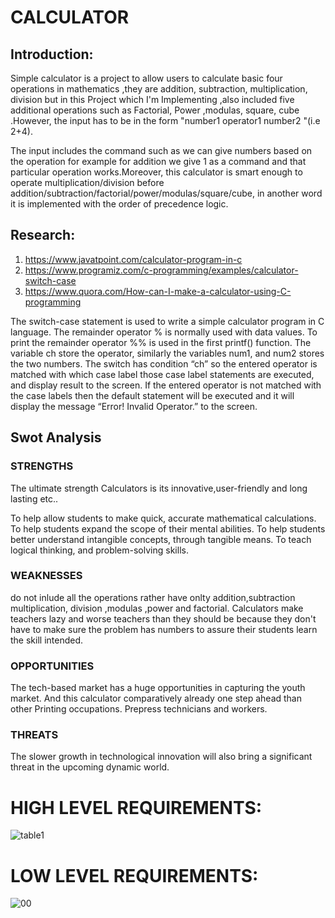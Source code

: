 # CALCULATOR
## Introduction:
   
   Simple calculator is a project to allow users to calculate basic four operations in mathematics ,they are addition, subtraction, multiplication, division but in this Project which I'm Implementing ,also included five additional operations such as Factorial, Power ,modulas, square, cube .However, the input has to be in the form "number1 operator1 number2 "(i.e 2+4).

The input includes the command such as we can give numbers based on the operation for example for addition we give 1 as a command and that particular operation works.Moreover, this calculator is smart enough to operate multiplication/division before addition/subtraction/factorial/power/modulas/square/cube, in another word it is implemented with the order of precedence logic.

## Research:
1. https://www.javatpoint.com/calculator-program-in-c
2. https://www.programiz.com/c-programming/examples/calculator-switch-case
3. https://www.quora.com/How-can-I-make-a-calculator-using-C-programming

The switch-case statement is used to write a simple calculator program in C language. The remainder operator % is normally used with data values. To print the remainder operator %% is used in the first printf() function. The variable ch store the operator, similarly the variables num1, and num2 stores the two numbers. The switch has condition “ch” so the entered operator is matched with which case label those case label statements are executed, and display result to the screen. If the entered operator is not matched with the case labels then the default statement will be executed and it will display the message “Error! Invalid Operator.” to the screen.
## Swot Analysis
### STRENGTHS
The ultimate strength Calculators is its innovative,user-friendly and long lasting etc..

To help allow students to make quick, accurate mathematical calculations. To help students expand the scope of their mental abilities. To help students better understand intangible concepts, through tangible means. To teach logical thinking, and problem-solving skills.
### WEAKNESSES
do not inlude all the operations rather have onlty addition,subtraction multiplication, division ,modulas ,power and factorial.
Calculators make teachers lazy and worse teachers than they should be because they don't have to make sure the problem has numbers to assure their students learn the skill intended.
### OPPORTUNITIES
The tech-based market has a huge opportunities in capturing the youth market. And this calculator comparatively already one step ahead than other
Printing occupations. Prepress technicians and workers.
### THREATS
The slower growth in technological innovation will also bring a significant threat in the upcoming dynamic world.
# HIGH LEVEL REQUIREMENTS:

![table1](https://user-images.githubusercontent.com/101395036/159765126-064638e3-faa4-415b-9f7d-1dd3ab70280f.png)
# LOW LEVEL REQUIREMENTS:
![00](https://user-images.githubusercontent.com/101395036/159773024-184ffc03-cc3d-48c1-9b41-f7474a2feae9.png)


